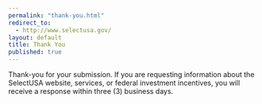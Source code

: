 ```yaml
---
permalink: "thank-you.html"
redirect_to:
  - http://www.selectusa.gov/
layout: default
title: Thank You
published: true
--- 
```



Thank-you for your submission.  If you are requesting information about the SelectUSA website, services, or federal investment incentives, you will receive a response within three (3) business days.